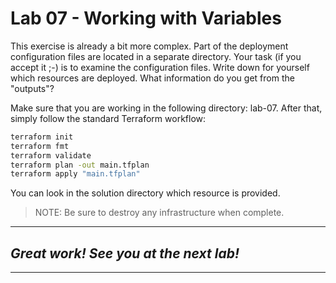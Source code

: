 # Lab 07 - Working with Variables
This exercise is already a bit more complex. Part of the deployment configuration files are located in a separate directory. Your task (if you accept it ;-) is to examine the configuration files. Write down for yourself which resources are deployed. What information do you get from the "outputs"?

Make sure that you are working in the following directory: lab-07. After that, simply follow the standard Terraform workflow:

```bash
terraform init
terraform fmt
terraform validate
terraform plan -out main.tfplan
terraform apply "main.tfplan"
```

You can look in the solution directory which resource is provided.

> NOTE: Be sure to destroy any infrastructure when complete.

---
## *Great work! See you at the next lab!*
---